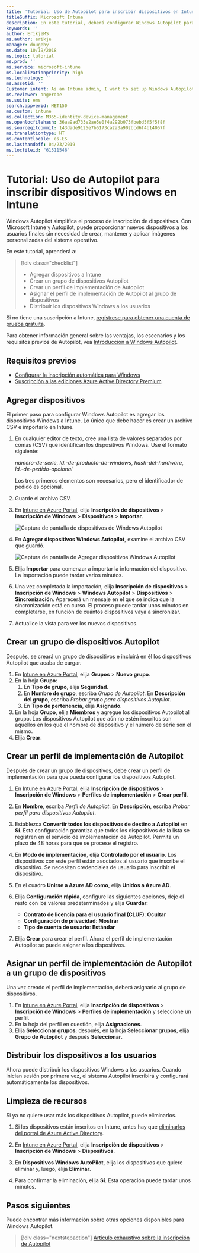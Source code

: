 ```yaml
---
title: 'Tutorial: Uso de Autopilot para inscribir dispositivos en Intune'
titleSuffix: Microsoft Intune
description: En este tutorial, deberá configurar Windows Autopilot para inscribir dispositivos en Intune.
keywords: ''
author: ErikjeMS
ms.author: erikje
manager: dougeby
ms.date: 10/19/2018
ms.topic: tutorial
ms.prod: ''
ms.service: microsoft-intune
ms.localizationpriority: high
ms.technology: ''
ms.assetid: ''
Customer intent: As an Intune admin, I want to set up Windows Autopilot so that users can enroll in Intune.
ms.reviewer: angerobe
ms.suite: ems
search.appverid: MET150
ms.custom: intune
ms.collection: M365-identity-device-management
ms.openlocfilehash: 36aa9ad733e2ae5e0f4a292b073fbebd5f5f5f8f
ms.sourcegitcommit: 143dade9125e7b5173ca2a3a902bcd6f4b14067f
ms.translationtype: HT
ms.contentlocale: es-ES
ms.lasthandoff: 04/23/2019
ms.locfileid: "61511546"
---
```

# <a name="tutorial-use-autopilot-to-enroll-windows-devices-in-intune"></a>Tutorial: Uso de Autopilot para inscribir dispositivos Windows en Intune
Windows Autopilot simplifica el proceso de inscripción de dispositivos. Con Microsoft Intune y Autopilot, puede proporcionar nuevos dispositivos a los usuarios finales sin necesidad de crear, mantener y aplicar imágenes personalizadas del sistema operativo. 

En este tutorial, aprenderá a:
> [!div class="checklist"]
> * Agregar dispositivos a Intune
> * Crear un grupo de dispositivos Autopilot
> * Crear un perfil de implementación de Autopilot
> * Asignar el perfil de implementación de Autopilot al grupo de dispositivos
> * Distribuir los dispositivos Windows a los usuarios

Si no tiene una suscripción a Intune, [regístrese para obtener una cuenta de prueba gratuita](free-trial-sign-up.md).

Para obtener información general sobre las ventajas, los escenarios y los requisitos previos de Autopilot, vea [Introducción a Windows Autopilot](https://docs.microsoft.com/windows/deployment/windows-autopilot/windows-10-autopilot).


## <a name="prerequisites"></a>Requisitos previos
- [Configurar la inscripción automática para Windows](quickstart-setup-auto-enrollment.md)
- [Suscripción a las ediciones Azure Active Directory Premium](https://docs.microsoft.com/azure/active-directory/active-directory-get-started-premium) <!--&#40;[trial subscription](http://go.microsoft.com/fwlink/?LinkID=816845)&#41;-->


## <a name="add-devices"></a>Agregar dispositivos

El primer paso para configurar Windows Autopilot es agregar los dispositivos Windows a Intune. Lo único que debe hacer es crear un archivo CSV e importarlo en Intune.

1. En cualquier editor de texto, cree una lista de valores separados por comas (CSV) que identifican los dispositivos Windows. Use el formato siguiente:
    
    *número-de-serie*, *Id.-de-producto-de-windows*, *hash-del-hardware*, *Id.-de-pedido-opcional*
    
    Los tres primeros elementos son necesarios, pero el identificador de pedido es opcional.

2. Guarde el archivo CSV.

3. En [Intune en Azure Portal](https://aka.ms/intuneportal), elija **Inscripción de dispositivos** > **Inscripción de Windows** > **Dispositivos** > **Importar**.

    ![Captura de pantalla de dispositivos de Windows Autopilot](media/enrollment-autopilot/autopilot-import-device.png)

4. En **Agregar dispositivos Windows Autopilot**, examine el archivo CSV que guardó.

    ![Captura de pantalla de Agregar dispositivos Windows Autopilot](media/enrollment-autopilot/autopilot-import-device2.png)

5. Elija **Importar** para comenzar a importar la información del dispositivo. La importación puede tardar varios minutos.

4. Una vez completada la importación, elija **Inscripción de dispositivos** > **Inscripción de Windows** > **Windows Autopilot** > **Dispositivos** > **Sincronización**. Aparecerá un mensaje en el que se indica que la sincronización está en curso. El proceso puede tardar unos minutos en completarse, en función de cuántos dispositivos vaya a sincronizar.

5. Actualice la vista para ver los nuevos dispositivos.

## <a name="create-an-autopilot-device-group"></a>Crear un grupo de dispositivos Autopilot

Después, se creará un grupo de dispositivos e incluirá en él los dispositivos Autopilot que acaba de cargar.

1. En [Intune en Azure Portal](https://aka.ms/intuneportal), elija **Grupos** > **Nuevo grupo**.
2. En la hoja **Grupo**:
    1. En **Tipo de grupo**, elija **Seguridad**.
    2. En **Nombre de grupo**, escriba *Grupo de Autopilot*. En **Descripción del grupo**, escriba *Probar grupo para dispositivos Autopilot*.
    3. En **Tipo de pertenencia**, elija **Asignado**.
3. En la hoja **Grupo**, elija **Miembros** y agregue los dispositivos Autopilot al grupo. Los dispositivos Autopilot que aún no estén inscritos son aquellos en los que el nombre de dispositivo y el número de serie son el mismo.
4. Elija **Crear**.  

## <a name="create-an-autopilot-deployment-profile"></a>Crear un perfil de implementación de Autopilot

Después de crear un grupo de dispositivos, debe crear un perfil de implementación para que pueda configurar los dispositivos Autopilot.

1. En [Intune en Azure Portal](https://aka.ms/intuneportal), elija **Inscripción de dispositivos** > **Inscripción de Windows** > **Perfiles de implementación** > **Crear perfil**.
2. En **Nombre**, escriba *Perfil de Autopilot*. En **Descripción**, escriba *Probar perfil para dispositivos Autopilot*.
3. Establezca **Convertir todos los dispositivos de destino a Autopilot** en **Sí**. Esta configuración garantiza que todos los dispositivos de la lista se registren en el servicio de implementación de Autopilot. Permita un plazo de 48 horas para que se procese el registro.
4. En **Modo de implementación**, elija **Controlado por el usuario**. Los dispositivos con este perfil están asociados al usuario que inscribe el dispositivo. Se necesitan credenciales de usuario para inscribir el dispositivo.
5. En el cuadro **Unirse a Azure AD como**, elija **Unidos a Azure AD**.
6. Elija **Configuración rápida**, configure las siguientes opciones, deje el resto con los valores predeterminados y elija **Guardar**:
    - **Contrato de licencia para el usuario final (CLUF)**: **Ocultar**
    - **Configuración de privacidad**: **Mostrar**
    - **Tipo de cuenta de usuario**: **Estándar**

6. Elija **Crear** para crear el perfil. Ahora el perfil de implementación Autopilot se puede asignar a los dispositivos.

## <a name="assign-an-autopilot-deployment-profile-to-a-device-group"></a>Asignar un perfil de implementación de Autopilot a un grupo de dispositivos

Una vez creado el perfil de implementación, deberá asignarlo al grupo de dispositivos.
1. En [Intune en Azure Portal](https://aka.ms/intuneportal), elija **Inscripción de dispositivos** > **Inscripción de Windows** > **Perfiles de implementación** y seleccione un perfil.
2. En la hoja del perfil en cuestión, elija **Asignaciones**. 
3. Elija **Seleccionar grupos**; después, en la hoja **Seleccionar grupos**, elija **Grupo de Autopilot** y después **Seleccionar**.

## <a name="distribute-devices-to-users"></a>Distribuir los dispositivos a los usuarios

Ahora puede distribuir los dispositivos Windows a los usuarios. Cuando inician sesión por primera vez, el sistema Autopilot inscribirá y configurará automáticamente los dispositivos. 

## <a name="clean-up-resources"></a>Limpieza de recursos

Si ya no quiere usar más los dispositivos Autopilot, puede eliminarlos.

1. Si los dispositivos están inscritos en Intune, antes hay que [eliminarlos del portal de Azure Active Directory](devices-wipe.md#delete-devices-from-the-azure-active-directory-portal).

2. En [Intune en Azure Portal](https://aka.ms/intuneportal), elija **Inscripción de dispositivos** > **Inscripción de Windows** > **Dispositivos**.

3. En **Dispositivos Windows AutoPilot**, elija los dispositivos que quiere eliminar y, luego, elija **Eliminar**.

4. Para confirmar la eliminación, elija **Sí**. Esta operación puede tardar unos minutos.

## <a name="next-steps"></a>Pasos siguientes

Puede encontrar más información sobre otras opciones disponibles para Windows Autopilot.

> [!div class="nextstepaction"]
> [Artículo exhaustivo sobre la inscripción de Autopilot](enrollment-autopilot.md)


